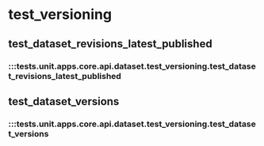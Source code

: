# test_versioning

## test_dataset_revisions_latest_published

### :::tests.unit.apps.core.api.dataset.test_versioning.test_dataset_revisions_latest_published

## test_dataset_versions

### :::tests.unit.apps.core.api.dataset.test_versioning.test_dataset_versions

